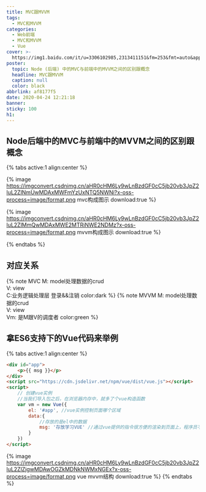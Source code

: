 ```yaml
---
title: MVC跟MVVM
tags:
  - MVC和MVVM
categories:
  - Web前端
  - MVC和MVVM
  - Vue
cover: >-
  https://img1.baidu.com/it/u=3306102985,2313411151&fm=253&fmt=auto&app=138&f=PNG?w=2291&h=500
poster:
  topic: Node (后端) 中的MVC与前端中的MVVM之间的区别跟概念
  headline: MVC跟MVVM
  caption: null
  color: black
abbrlink: af8177f5
date: 2020-04-24 12:21:18
banner:
sticky: 100
h1:
---
```


## Node后端中的MVC与前端中的MVVM之间的区别跟概念

{% tabs active:1 align:center %}
<!-- tab MVC -->
{% image https://imgconvert.csdnimg.cn/aHR0cHM6Ly9wLnBzdGF0cC5jb20vb3JpZ2luL2ZlNmUwMDAxMWFmYzUxNTQ5NWNi?x-oss-process=image/format,png  mvc构成图示 download:true %}

<!-- tab MVVM -->
{% image https://imgconvert.csdnimg.cn/aHR0cHM6Ly9wLnBzdGF0cC5jb20vb3JpZ2luL2ZlMmQwMDAxMWE2MTRiNWE2NDMz?x-oss-process=image/format,png  mvvm构成图示 download:true %}

{% endtabs %}

## 对应关系
{% note MVC M: model处理数据的crud</br>V: view</br>C:业务逻辑处理层 登录&&注销  color:dark %}
{% note MVVM  M: model处理数据的crud</br>V: view</br>Vm: 是M跟V的调度者   color:green %}

## 拿ES6支持下的Vue代码来举例
{% tabs active:1 align:center %}
<!-- tab Vue的代码 -->
```html
<div id="app">
	<p>{{ msg }}</p>
</div>
<script src="https://cdn.jsdelivr.net/npm/vue/dist/vue.js"></script>
<script>
	// 创建vue实例
	//当我们导入包之后，在浏览器内存中，就多了个vue构造函数
	var vm = new Vue({
		el: '#app', //vue实例控制页面哪个区域
		data:{
			//存放的是el中的数据
			msg: '存放学习VUE' //通过vue提供的指令很方便的渲染到页面上，程序员不再手动操作dom元素了[前端的vue之类的框架。不提倡我们手动去操作dom]
		}	
	})
</script>
```
<!-- tab 代码对应mvvm截图 -->
{% image https://imgconvert.csdnimg.cn/aHR0cHM6Ly9wLnBzdGF0cC5jb20vb3JpZ2luL2ZlZjgwMDAwOGZkMDNkNWMxNGEx?x-oss-process=image/format,png vue mvvm结构 download:true %}
{% endtabs %}